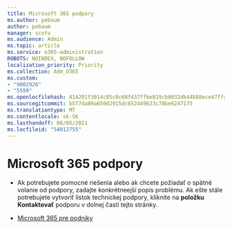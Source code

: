 ```yaml
---
title: Microsoft 365 podpory
ms.author: pebaum
author: pebaum
manager: scotv
ms.audience: Admin
ms.topic: article
ms.service: o365-administration
ROBOTS: NOINDEX, NOFOLLOW
localization_priority: Priority
ms.collection: Adm_O365
ms.custom:
- "9002926"
- "5599"
ms.openlocfilehash: 414201f3014c85c0c68f437ffbe819cb0032db44b88ece47ffabfcaf65f8d577
ms.sourcegitcommit: b5f7da89a650d2915dc652449623c78be6247175
ms.translationtype: MT
ms.contentlocale: sk-SK
ms.lasthandoff: 08/05/2021
ms.locfileid: "54012755"
---
```

# <a name="microsoft-365-support-phone-number"></a>Microsoft 365 podpory

- Ak potrebujete pomocné riešenia alebo ak chcete požiadať o spätné volanie od podpory, zadajte konkrétneejší popis problému.  Ak ešte stále potrebujete vytvoriť lístok technickej podpory, kliknite na **položku Kontaktovať** podporu v dolnej časti tejto stránky.

- [Microsoft 365 pre podniky](https://go.microsoft.com/fwlink/p/?linkid=518322)
